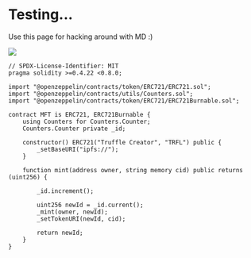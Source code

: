 # Testing...

Use this page for hacking around with MD :)

<div class="img-wrapper">
    <img src="img/ag-blockchain-1.png'">
</div>

```solidity
// SPDX-License-Identifier: MIT
pragma solidity >=0.4.22 <0.8.0;

import "@openzeppelin/contracts/token/ERC721/ERC721.sol";
import "@openzeppelin/contracts/utils/Counters.sol";
import "@openzeppelin/contracts/token/ERC721/ERC721Burnable.sol";

contract MFT is ERC721, ERC721Burnable {
    using Counters for Counters.Counter;
    Counters.Counter private _id;

    constructor() ERC721("Truffle Creator", "TRFL") public {
        _setBaseURI("ipfs://");
    }

    function mint(address owner, string memory cid) public returns (uint256) {

        _id.increment();

        uint256 newId = _id.current();
        _mint(owner, newId);
        _setTokenURI(newId, cid);

        return newId;
    }
}
```